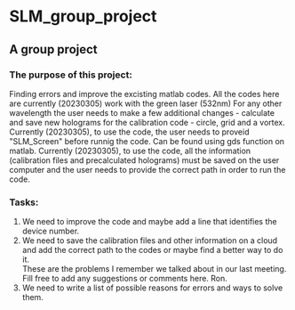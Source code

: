 # SLM_group_project
## A group project
### The purpose of this project:
Finding errors and improve the excisting matlab codes.
All the codes here are currently (20230305) work with the green laser (532nm)
For any other wavelength the user needs to make a few additional changes - calculate and save new holograms for the calibration code - circle, grid and a vortex.
Currently (20230305), to use the code, the user needs to proveid "SLM_Screen" before runnig the code. Can be found using gds function on matlab.
Currently (20230305), to use the code, all the information (calibration files and precalculated holograms) must be saved on the user computer and the user needs to provide the correct path in order to run the code.  
### Tasks:
1. We need to improve the code and maybe add a line that identifies the device number.
2. We need to save the calibration files and other information on a cloud and add the correct path to the codes or maybe find a better way to do it.   
These are the problems I remember we talked about in our last meeting. 
Fill free to add any suggestions or comments here. 
Ron.
3. We need to write a list of possible reasons for errors and ways to solve them.
